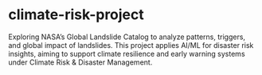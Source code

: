# climate-risk-project
Exploring NASA’s Global Landslide Catalog to analyze patterns, triggers, and global impact of landslides. This project applies AI/ML for disaster risk insights, aiming to support climate resilience and early warning systems under Climate Risk &amp; Disaster Management.
